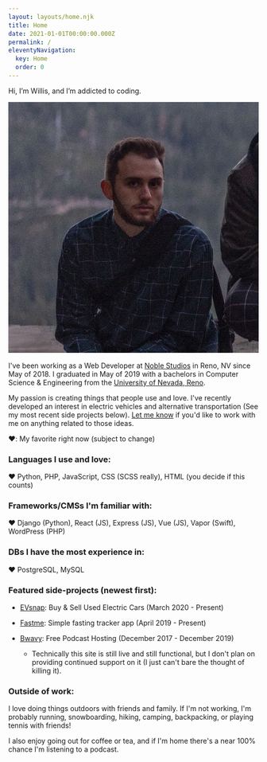 ```yaml
---
layout: layouts/home.njk
title: Home
date: 2021-01-01T00:00:00.000Z
permalink: /
eleventyNavigation:
  key: Home
  order: 0
---
```

Hi, I’m Willis, and I’m addicted to coding.

<!-- ![Willis Allstead (me)](/static/img/willis-allstead.jpeg) -->
<img class="my-portrait" src="/static/img/willis-allstead.jpeg" alt="Willis Allstead (me)">

I've been working as a Web Developer at [Noble Studios](https://noblestudios.com/) in Reno, NV since May of 2018. I graduated in May of 2019 with a bachelors in Computer Science & Engineering from the [University of Nevada, Reno](https://www.unr.edu/cse). 

My passion is creating things that people use and love. I've recently developed an interest in electric vehicles and alternative transportation (See my most recent side projects below). [Let me know](/contact/) if you'd like to work with me on anything related to those ideas.

❤️: My favorite right now (subject to change)

### **Languages I use and love:**

❤️ Python, PHP, JavaScript, CSS (SCSS really), HTML (you decide if this counts)

### **Frameworks/CMSs I'm familiar with:**

❤️ Django (Python), React (JS), Express (JS), Vue (JS), Vapor (Swift), WordPress (PHP)

### **DBs I have the most experience in:**

❤️ PostgreSQL, MySQL

### **Featured side-projects (newest first):**

* [EVsnap](https://www.evsnap.com/): Buy & Sell Used Electric Cars (March 2020 - Present)
<!-- * [EVword](https://evword.com/): EV News Site (December 2019 - Present) -->
* [Fastme](https://apps.apple.com/us/app/fastme-fasting-tracker/id1451575216): Simple fasting tracker app (April 2019 - Present)
* [Bwavy](http://www.bwavy.com/): Free Podcast Hosting (December 2017 - December 2019)

  * Technically this site is still live and still functional, but I don't plan on providing continued support on it (I just can't bare the thought of killing it).

### **Outside of work:**

I love doing things outdoors with friends and family. If I'm not working, I'm probably running, snowboarding, hiking, camping, backpacking, or playing tennis with friends!

I also enjoy going out for coffee or tea, and if I'm home there's a near 100% chance I'm listening to a podcast. 